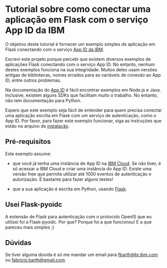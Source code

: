 # Tutorial sobre como conectar uma aplicação em Flask com o serviço App ID da IBM

O objetivo deste tutorial é fornecer um exemplo simples de aplicação em Flask conectando 
com o serviço [App ID da IBM](https://www.ibm.com/cloud/app-id).

Escrevi este projeto porque percebi que existem diversos exemplos de aplicações Flask conectando com o serviço
App ID. No entanto, nenhum destes exemplos funciona na sua integridade. Muitos deles usam versões antigas de 
bibliotecas, nomes errados para as variáveis de conexão ao App ID, entre outros problemas.

Na documentação do [App ID](https://cloud.ibm.com/docs/appid) é fácil encontrar exemplos em Node.js e Java. Inclusive, existem alguns SDKs que facilitam muito o trabalho. No entanto, não tem documentação para Python.  

Espero que este exemplo seja fácil de entender para quem precisa conectar uma aplicação escrita em Flask com um 
serviço de autenticação, como o App ID. Por favor, para fazer este exemplo funcionar, siga as instruções que estão no arquivo de [instalação](Install.md).

## Pré-requisitos

Este exemplo assume: 

* que você já tenha uma instância de App ID na [IBM Cloud](https://cloud.ibm.com/). Se não tiver, é só acessar a IBM Cloud e criar uma instância do App ID. Existe uma versão free que permite utilizar até 1000 eventos de autenticação e autorização. É bastante para fazer alguns testes! 

* que a sua aplicação é escrita em Python, usando [Flask](https://flask.palletsprojects.com/en/1.1.x/).

## Usei Flask-pyoidc

A extensão de Flask para autenticação com o protocolo OpenIS que eu utilizei foi a Flask-pyoidc. Por que? Porque foi a que funcionou! E a que pareceu mais simples ;) 

## Dúvidas

Se tiver alguma dúvida é só me mandar um email para fbarth@br.ibm.com ou fabricio.barth@gmail.com. 
